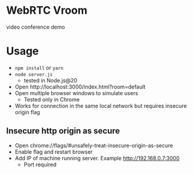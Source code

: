 # WebRTC Vroom

video conference demo

# Usage

- `npm install` or `yarn`
- `node server.js`
  - tested in Node.js@20
- Open http://localhost:3000/index.html?room=default
- Open multiple browser windows to simulate users
  - Tested only in Chrome
- Works for connection in the same local network but requires insecure origin flag

## Insecure http origin as secure

- Open chrome://flags/#unsafely-treat-insecure-origin-as-secure
- Enable flag and restart browser
- Add IP of machine running server. Example http://192.168.0.7:3000
  - Port required
